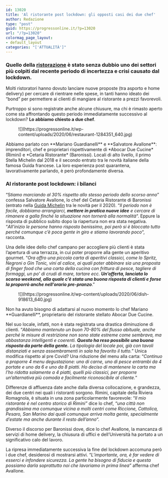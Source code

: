 ```yaml
---
id: 13020
title: 'Al ristorante post lockdown: gli opposti casi dei due chef'
author: Redazione
type: "post"
guid: https://progressonline.it/?p=13020
url: "/?p=13020"
colormag_page_layout:
- default_layout
categories: "['ATTUALITÀ']"
---
```


### Quello della [ristorazione](https://progressonline.it/ristorazione-e-coronavirus-cristina-bowerman/) è stato senza dubbio uno dei settori più colpiti dal recente periodo di incertezza e crisi causato dal lockdown. 

Molti ristoratori hanno dovuto lanciare nuove proposte (tra asporto e home delivery) per cercare di rientrare nelle spese, in tanti hanno ideato dei “bond” per permettere ai clienti di mangiare al ristorante a prezzi favorevoli.

Purtroppo si sono registrate anche alcune chiusure, ma chi è rimasto aperto come sta affrontando questo periodo immediatamente successivo al lockdown? **Lo abbiamo chiesto a due chef**.

<div class="wp-block-image"><figure class="aligncenter size-large is-resized">![](https://progressonline.it/wp-content/uploads/2020/06/restaurant-1284351_640.jpg)</figure></div>Abbiamo parlato con **Mariano Guardianelli** e **Salvatore Avallone**: imprenditori, chef e proprietari rispettivamente di *Abocar Due Cucine* (Rimini) e *Cetaria Ristorante* (Baronissi). Locali di alto livello, il primo Stella Michelin dal 2018 e il secondo entrato tra le novità italiane della famosa Guida francese. La loro esperienza post quarantena, lavorativamente parlando, è però profondamente diversa.

### Al ristorante post lockdown: i bilanci

“S*tiamo marciando al 30% rispetto allo stesso periodo dello scorso anno*” confessa Salvatore Avallone, lo chef del Cetaria Ristorante di Baronissi (entrato nella [Guida Michelin](https://www.google.com/url?sa=t&rct=j&q=&esrc=s&source=web&cd=&cad=rja&uact=8&ved=2ahUKEwiX09zJkfzpAhUMRBUIHWOsCN0QFjAAegQIBxAC&url=https%3A%2F%2Fwww.viamichelin.it%2F&usg=AOvVaw1rKlbahnVgkhyEpAuKTypr) tra le novità per il 2020). “*Il periodo non è facile, dobbiamo arrangiarci, **mettere in pratica nuove idee** e cercare di rimanere a galla finché la situazione non tornerà alla normalità*“. Eppure la risposta di pubblico subito dopo la riapertura non era stata negativa. “*All’inizio le persone hanno risposto benissimo, poi però si è bloccato tutto perché comunque c’è poca gente in giro e stiamo lavorando poco*“, racconta.

Una delle idee dello chef campano per accogliere più clienti è stata l’apertura di una terrazza, in cui poter proporre alla gente un aperitivo gourmet. “*Ora offro una piccola carta di aperitivi classici, come lo Spritz, Negroni o Gin Tonic, vini al calice, ai quali poter abbinare sia una proposta di finger food che una carta della cucina con frittura di pesce, tagliere di formaggi, un po’ di crudi di mare, tartare ecc. **Un’offerta, lanciata lo scorso weekend, alla quale c’è stata una buona risposta di clienti e forse la proporrò anche nell’orario pre-pranzo***.”

<div class="wp-block-image"><figure class="aligncenter size-large is-resized">![](https://progressonline.it/wp-content/uploads/2020/06/dish-918613_640.jpg)</figure></div>Non ha avuto bisogno di adattarsi al nuovo momento lo chef Mariano **Guardianelli**, proprietario del ristorante stellato Abocar Due Cucine.

Nel suo locale, infatti, non è stata registrata una drastica diminuzione di clienti. “*Abbiamo mantenuto un buon 70-80% del flusso abituale, anche perché le misure di restrizione non sono state estreme come sembrava, ma abbastanza intelligenti e coerenti. **Questo ha reso possibile una buona risposta da parte della gente.** La tipologia del locale poi, già con tavoli distanziati e senza assembramenti in sala ha favorito il tutto.*” Unica modifica rispetto al pre Covid? Una riduzione del menu alla carta: “*Continuo a proporre 4 menu degustazione: uno di carne, uno di pesce entrambi da 4 portate e uno da 6 e uno da 8 piatti. Ho deciso di mantenere la carta ma l’ho ridotta solamente a 4 piatti, quelli più classici, per proporre un’alternativa più comoda e facilmente riconoscibile al cliente.*“

Differenze di affluenza date anche dalla diversa collocazione, e grandezza, dei due centri nei quali i ristoranti sorgono. Rimini, capitale della Riviera Romagnola, è situata in una zona particolarmente favorevole: “*Il mio ristorante è nel centro storico di Rimini”* dice lo chef, *“una città non grandissima ma comunque vicina a molti centri come Riccione, Cattolica, Pesaro, San Marino dai quali comunque arriva molta gente, specialmente d’estate ma anche durante il resto dell’anno*“.

Diverso il discorso per Baronissi dove, dice lo chef Avallone, la mancanza di servizi di home delivery, la chiusura di uffici e dell’Università ha portato a un significativo calo del lavoro.

La ripresa immediatamente successiva la fine del lockdown accomuna però i due chef, desiderosi di mostrarsi attivi. “*L’importante, ora, è far vedere di esserci e infondere sicurezza. La gente ha bisogno di fiducia e questa possiamo darla soprattutto noi che lavoriamo in prima linea”* afferma chef Avallone.